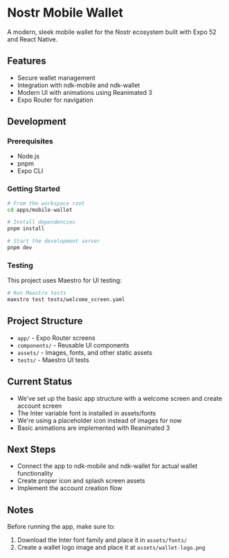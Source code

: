 # Nostr Mobile Wallet

A modern, sleek mobile wallet for the Nostr ecosystem built with Expo 52 and React Native.

## Features

- Secure wallet management
- Integration with ndk-mobile and ndk-wallet
- Modern UI with animations using Reanimated 3
- Expo Router for navigation

## Development

### Prerequisites

- Node.js
- pnpm
- Expo CLI

### Getting Started

```bash
# From the workspace root
cd apps/mobile-wallet

# Install dependencies
pnpm install

# Start the development server
pnpm dev
```

### Testing

This project uses Maestro for UI testing:

```bash
# Run Maestro tests
maestro test tests/welcome_screen.yaml
```

## Project Structure

- `app/` - Expo Router screens
- `components/` - Reusable UI components
- `assets/` - Images, fonts, and other static assets
- `tests/` - Maestro UI tests

## Current Status

- We've set up the basic app structure with a welcome screen and create account screen
- The Inter variable font is installed in assets/fonts
- We're using a placeholder icon instead of images for now
- Basic animations are implemented with Reanimated 3

## Next Steps

- Connect the app to ndk-mobile and ndk-wallet for actual wallet functionality
- Create proper icon and splash screen assets
- Implement the account creation flow

## Notes

Before running the app, make sure to:

1. Download the Inter font family and place it in `assets/fonts/`
2. Create a wallet logo image and place it at `assets/wallet-logo.png`
